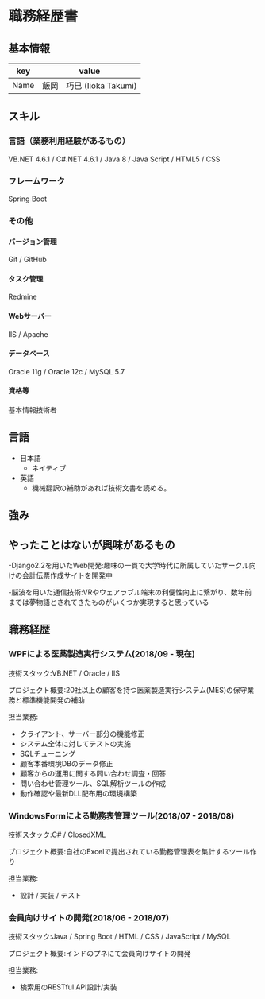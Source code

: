 # 職務経歴書

## 基本情報

|key|value|
|---|-----|
|Name|飯岡　巧巳 (Iioka Takumi)|

## スキル
### 言語（業務利用経験があるもの）
VB.NET 4.6.1 / C#.NET 4.6.1 / Java 8 / Java Script / HTML5 / CSS

### フレームワーク

Spring Boot

### その他

#### バージョン管理

Git / GitHub

#### タスク管理

Redmine

#### Webサーバー

IIS / Apache

#### データベース

Oracle 11g / Oracle 12c / MySQL 5.7

#### 資格等

基本情報技術者

## 言語

- 日本語
  - ネイティブ
- 英語
  - 機械翻訳の補助があれば技術文書を読める。

## 強み


## やったことはないが興味があるもの
-Django2.2を用いたWeb開発:趣味の一貫で大学時代に所属していたサークル向けの会計伝票作成サイトを開発中

-脳波を用いた通信技術:VRやウェアラブル端末の利便性向上に繋がり、数年前までは夢物語とされてきたものがいくつか実現すると思っている

## 職務経歴

### WPFによる医薬製造実行システム(2018/09 - 現在)
技術スタック:VB.NET / Oracle / IIS

プロジェクト概要:20社以上の顧客を持つ医薬製造実行システム(MES)の保守業務と標準機能開発の補助

担当業務:
- クライアント、サーバー部分の機能修正
- システム全体に対してテストの実施
- SQLチューニング
- 顧客本番環境DBのデータ修正
- 顧客からの運用に関する問い合わせ調査・回答
- 問い合わせ管理ツール、SQL解析ツールの作成
- 動作確認や最新DLL配布用の環境構築


### WindowsFormによる勤務表管理ツール(2018/07 - 2018/08)
技術スタック:C# / ClosedXML

プロジェクト概要:自社のExcelで提出されている勤務管理表を集計するツール作り

担当業務:
- 設計 / 実装 / テスト

### 会員向けサイトの開発(2018/06 - 2018/07)
技術スタック:Java / Spring Boot / HTML / CSS / JavaScript / MySQL

プロジェクト概要:インドのプネにて会員向けサイトの開発

担当業務:
- 検索用のRESTful API設計/実装

